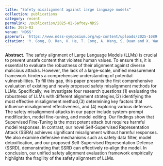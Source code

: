 ```yaml
---
title: "Safety misalignment against large language models"
collection: publications
category: recent
permalink: /publication/2025-02-Saftey-NDSS
date: 2025-02
venue: 'NDSS'
paperurl: 'https://www.ndss-symposium.org/wp-content/uploads/2025-1089-paper.pdf'
citation: 'Y. Gong, D. Ran, X. He, T. Cong, A. Wang, S. Duan and X. Wang (2025). Safety Misalignment Against Large Language Models. In Proceedings of the 2025 Annual Network and Distributed System Security Symposium (NDSS).'
---
```

**Abstract.** The safety alignment of Large Language Models (LLMs) is crucial to prevent unsafe content that violates human values. To ensure this, it is essential to evaluate the robustness of their alignment against diverse malicious attacks. However, the lack of a large-scale, unified measurement framework hinders a comprehensive understanding of potential vulnerabilities. To fill this gap, this paper presents the first comprehensive evaluation of existing and newly proposed safety misalignment methods for LLMs. Specifically, we investigate four research questions:(1) evaluating the robustness of LLMs with different alignment strategies,(2) identifying the most effective misalignment method,(3) determining key factors that influence misalignment effectiveness, and (4) exploring various defenses. The safety misalignment attacks in our paper include system-prompt modification, model fine-tuning, and model editing. Our findings show that Supervised Fine-Tuning is the most potent attack but requires harmful model responses. In contrast, our novel Self-Supervised Representation Attack (SSRA) achieves significant misalignment without harmful responses. We also examine defensive mechanisms such as safety data filter, model detoxification, and our proposed Self-Supervised Representation Defense (SSRD), demonstrating that SSRD can effectively re-align the model. In conclusion, our unified safety alignment evaluation framework empirically highlights the fragility of the safety alignment of LLMs.